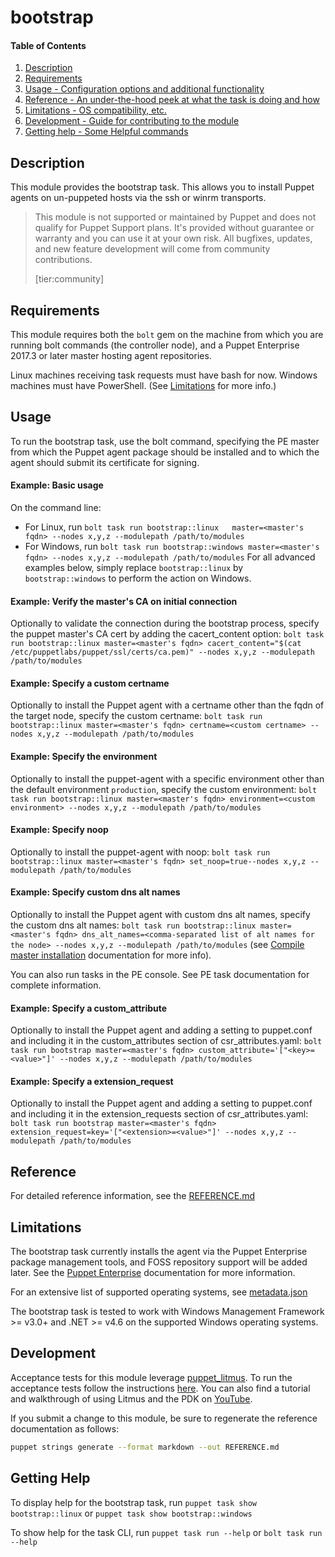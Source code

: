
# bootstrap

#### Table of Contents

1. [Description](#description)
1. [Requirements](#requirements)
1. [Usage - Configuration options and additional functionality](#usage)
1. [Reference - An under-the-hood peek at what the task is doing and how](#reference)
1. [Limitations - OS compatibility, etc.](#limitations)
1. [Development - Guide for contributing to the module](#development)
1. [Getting help - Some Helpful commands](#getting-help)

## Description

This module provides the bootstrap task. This allows you to install Puppet agents on un-puppeted hosts via the ssh or winrm transports.

> This module is not supported or maintained by Puppet and does not qualify for Puppet Support plans. It's provided without guarantee or warranty and you can use it at your own risk. All bugfixes, updates, and new feature development will come from community contributions.
>
> [tier:community]

## Requirements

This module requires both the `bolt` gem on the machine from which you are running bolt commands (the controller node), and a Puppet Enterprise 2017.3 or later master hosting agent repositories.

Linux machines receiving task requests must have bash for now.  Windows machines must have PowerShell. (See [Limitations](#limitations) for more info.)

## Usage

To run the bootstrap task, use the bolt command, specifying the PE master from which the Puppet agent package should be installed and to which the agent should submit its certificate for signing.

#### Example: Basic usage

On the command line:
* For Linux,   run `bolt task run bootstrap::linux   master=<master's fqdn> --nodes x,y,z --modulepath /path/to/modules`
* For Windows, run `bolt task run bootstrap::windows master=<master's fqdn> --nodes x,y,z --modulepath /path/to/modules`
For all advanced examples below, simply replace `bootstrap::linux` by `bootstrap::windows` to perform the action on Windows.

#### Example: Verify the master's CA on initial connection

Optionally to validate the connection during the bootstrap process, specify the puppet master's CA cert by adding the cacert_content option:
`bolt task run bootstrap::linux master=<master's fqdn> cacert_content="$(cat /etc/puppetlabs/puppet/ssl/certs/ca.pem)" --nodes x,y,z --modulepath /path/to/modules`

#### Example: Specify a custom certname

Optionally to install the Puppet agent with a certname other than the fqdn of the target node, specify the custom certname:
`bolt task run bootstrap::linux master=<master's fqdn> certname=<custom certname> --nodes x,y,z --modulepath /path/to/modules`

#### Example: Specify the environment

Optionally to install the puppet-agent with a specific environment other than the default environment `production`, specify the custom environment:
`bolt task run bootstrap::linux master=<master's fqdn> environment=<custom environment> --nodes x,y,z --modulepath /path/to/modules`

#### Example: Specify noop

Optionally to install the puppet-agent with noop:
`bolt task run bootstrap::linux master=<master's fqdn> set_noop=true--nodes x,y,z --modulepath /path/to/modules`

#### Example: Specify custom dns alt names

Optionally to install the Puppet agent with custom dns alt names, specify the custom dns alt names:
`bolt task run bootstrap::linux master=<master's fqdn> dns_alt_names=<comma-separated list of alt names for the node> --nodes x,y,z --modulepath /path/to/modules`
(see [Compile master installation](https://docs.puppet.com/pe/latest/install_multimaster.html) documentation for more info).

You can also run tasks in the PE console. See PE task documentation for complete information.

#### Example: Specify a custom_attribute

Optionally to install the Puppet agent and adding a setting to puppet.conf and including it in the custom_attributes section of csr_attributes.yaml: `bolt task run bootstrap master=<master's fqdn> custom_attribute='["<key>=<value>"]' --nodes x,y,z --modulepath /path/to/modules`

#### Example: Specify a extension_request

Optionally to install the Puppet agent and adding a setting to puppet.conf and including it in the extension_requests section of csr_attributes.yaml: `bolt task run bootstrap master=<master's fqdn> extension_request=key='["<extension>=<value>"]' --nodes x,y,z --modulepath /path/to/modules`

## Reference

For detailed reference information, see the [REFERENCE.md](https://github.com/puppetlabs/puppetlabs-bootstrap/blob/master/REFERENCE.md)

## Limitations

The bootstrap task currently installs the agent via the Puppet Enterprise package management tools, and FOSS repository support will be added later. See the [Puppet Enterprise](https://puppet.com/docs/pe/latest/installing_agents.html) documentation for more information.

For an extensive list of supported operating systems, see [metadata.json](https://github.com/puppetlabs/puppetlabs-bootstrap/blob/master/metadata.json)

The bootstrap task is tested to work with Windows Management Framework >= v3.0+ and .NET >= v4.6 on the supported Windows operating systems.

## Development

Acceptance tests for this module leverage [puppet_litmus](https://github.com/puppetlabs/puppet_litmus).
To run the acceptance tests follow the instructions [here](https://github.com/puppetlabs/puppet_litmus/wiki/Tutorial:-use-Litmus-to-execute-acceptance-tests-with-a-sample-module-(MoTD)#install-the-necessary-gems-for-the-module).
You can also find a tutorial and walkthrough of using Litmus and the PDK on [YouTube](https://www.youtube.com/watch?v=FYfR7ZEGHoE).

If you submit a change to this module, be sure to regenerate the reference documentation as follows:

```bash
puppet strings generate --format markdown --out REFERENCE.md
```

## Getting Help

To display help for the bootstrap task, run `puppet task show bootstrap::linux` or `puppet task show bootstrap::windows`

To show help for the task CLI, run `puppet task run --help` or `bolt task run --help`
